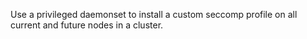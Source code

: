 Use a privileged daemonset to install a custom seccomp profile on all current and future nodes in a cluster.